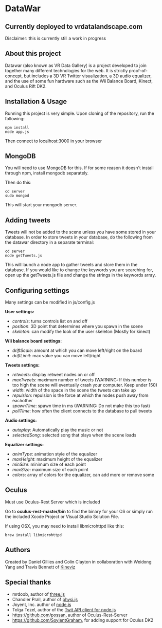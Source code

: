 # DataWar
## Currently deployed to vrdatalandscape.com
Disclaimer: this is currently still a work in progress
## About this project
Datawar (also known as VR Data Gallery) is a project developed to join together many different technologies for the web. 
It is strictly proof-of-concept, but includes a 3D VR Twitter visualization, a 3D audio equalizer, 
and the use of some fun hardware such as the Wii Balance Board, Kinect, and Oculus Rift DK2.

## Installation & Usage
Running this project is very simple. Upon cloning of the repository, run the following:

    npm install
    node app.js
Then connect to localhost:3000 in your browser

## MongoDB
You will need to use MongoDB for this. If for some reason it doesn't install through npm, install mongodb separately.

Then do this:

    cd server
    sudo mongod

This will start your mongodb server.

## Adding tweets
Tweets will not be added to the scene unless you have some stored in your database. In order to store tweets in your database, do the following from the datawar directory in a separate terminal:

    cd server
    node getTweets.js
This will launch a node app to gather tweets and store them in the database. If you would like to change the keywords you are searching for, open up the getTweets.js file and change the strings in the keywords array.

## Configuring settings
Many settings can be modified in js/config.js

**User settings:**
* *controls*: turns controls list on and off
* *position*: 3D point that determines where you spawn in the scene
* *skeleton*: can modify the look of the user skeleton (Mostly for kinect)
    
**Wii balance board settings:**
* *driftScale*: amount at which you can move left/right on the board
* *driftLimit*: max value you can move left/right
    
**Tweets settings:**
* *retweets*: display retweet nodes on or off
* *maxTweets*: maximum number of tweets (WARNING: If this number is too high the scene will eventually crash your computer. Keep under 150)
* *width*: width of the space in the scene the tweets can take up
* *repulsion*: repulsion is the force at which the nodes push away from eachother
* *spawnTime*: spawn time in ms (WARNING: Do not make this too fast)
* *pollTime*: how often the client connects to the database to pull tweets
    
**Audio settings:**
* *autoplay*: Automatically play the music or not
* *selectedSong*: selected song that plays when the scene loads
    
**Equalizer settings:**
* *animType*: animation style of the equalizer
* *maxHeight*: maximum height of the equalizer
* *minSize*: minimum size of each point
* *maxSize*: maximum size of each point
* *colors*: array of colors for the equalizer, can add more or remove some

## Oculus
Must use Oculus-Rest Server which is included

Go to **oculus-rest-master/bin** to find the binary for your OS or simply run the included Xcode Project or Visual Studio Solution File.

If using OSX, you may need to install libmicrohttpd like this:

    brew install libmicrohttpd


## Authors
Created by Daniel Gillies and Colin Clayton in collaboration with Weidong Yang and Travis Bennett of [Kineviz](http://kineviz.com/)

## Special thanks
* mrdoob, author of [three.js](http://threejs.org/)
* Chandler Prall, author of [physi.js](https://github.com/chandlerprall/Physijs)
* Joyent, Inc. author of [node.js](https://nodejs.org/)
* Tolga Tezel, author of the [Twit API client for node.js](https://github.com/ttezel/twit)
* https://github.com/possan, author of Oculus-Rest-Server
* https://github.com/SoylentGraham, for adding support for Oculus DK2
